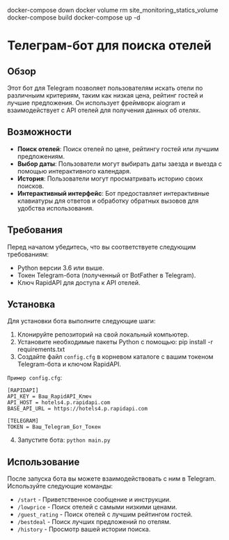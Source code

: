 docker-compose down
docker volume rm site_monitoring_statics_volume
docker-compose build
docker-compose up -d
# Телеграм-бот для поиска отелей

## Обзор
Этот бот для Telegram позволяет пользователям искать отели по различныим критериям, таким как низкая цена, рейтинг гостей и лучшие предложения. Он использует фреймворк aiogram и взаимодействует с API отелей для получения данных об отелях.

## Возможности
- **Поиск отелей**: Поиск отелей по цене, рейтингу гостей или лучшим предложениям.
- **Выбор даты**: Пользователи могут выбирать даты заезда и выезда с помощью интерактивного календаря.
- **История**: Пользователи могут просматривать историю своих поисков.
- **Интерактивный интерфейс**: Бот предоставляет интерактивные клавиатуры для ответов и обработку обратных вызовов для удобства использования.

## Требования
Перед началом убедитесь, что вы соответствуете следующим требованиям:
- Python версии 3.6 или выше.
- Токен Telegram-бота (полученный от BotFather в Telegram).
- Ключ RapidAPI для доступа к API отелей.

## Установка
Для установки бота выполните следующие шаги:
1. Клонируйте репозиторий на свой локальный компьютер.
2. Установите необходимые пакеты Python с помощью:
pip install -r requirements.txt
3. Создайте файл `config.cfg` в корневом каталоге с вашим токеном Telegram-бота и ключом RapidAPI.

`Пример config.cfg`:
```
[RAPIDAPI]
API_KEY = Ваш_RapidAPI_Ключ
API_HOST = hotels4.p.rapidapi.com
BASE_API_URL = https://hotels4.p.rapidapi.com

[TELEGRAM]
TOKEN = Ваш_Telegram_Бот_Токен
```




4. Запустите бота:
```python main.py```

## Использование
После запуска бота вы можете взаимодействовать с ним в Telegram. Используйте следующие команды:
- `/start` - Приветственное сообщение и инструкции.
- `/lowprice` - Поиск отелей с самыми низкими ценами.
- `/guest_rating` - Поиск отелей с лучшим рейтингом гостей.
- `/bestdeal` - Поиск лучших предложений по отелям.
- `/history` - Просмотр вашей истории поиска.